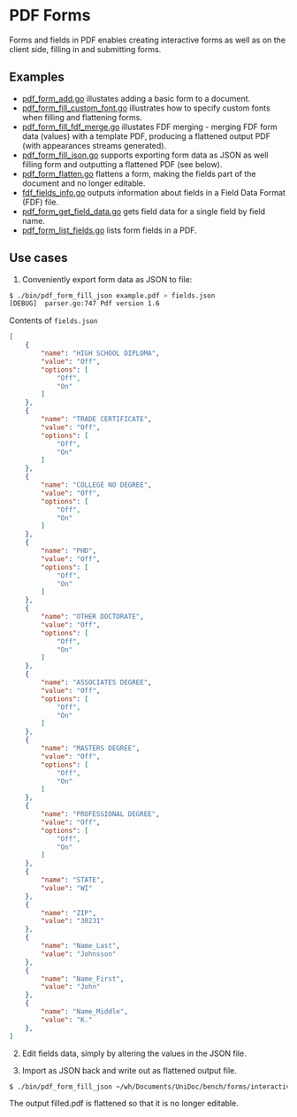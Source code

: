 # PDF Forms

Forms and fields in PDF enables creating interactive forms as well as on the client side, filling in and submitting
forms.

## Examples

- [pdf_form_add.go](pdf_form_add.go) illustates adding a basic form to a document.
- [pdf_form_fill_custom_font.go](pdf_form_fill_custom_font.go) illustrates how to specify custom fonts when filling and flattening forms.
- [pdf_form_fill_fdf_merge.go](pdf_form_fill_fdf_merge.go) illustates FDF merging - merging FDF form data (values) with a template PDF, producing a flattened output PDF (with appearances streams generated).
- [pdf_form_fill_json.go](pdf_form_fill_json.go) supports exporting form data as JSON as well filling form and outputting a flattened PDF (see below).
- [pdf_form_flatten.go](pdf_form_flatten.go) flattens a form, making the fields part of the document and no longer editable.
- [fdf_fields_info.go](fdf_fields_info.go) outputs information about fields in a Field Data Format (FDF) file.
- [pdf_form_get_field_data.go](pdf_form_get_field_data.go) gets field data for a single field by field name.
- [pdf_form_list_fields.go](pdf_form_list_fields.go) lists form fields in a PDF.

## Use cases

1. Conveniently export form data as JSON to file:
```bash
$ ./bin/pdf_form_fill_json example.pdf > fields.json
[DEBUG]  parser.go:747 Pdf version 1.6
```
Contents of `fields.json`
```json
[
    {
        "name": "HIGH SCHOOL DIPLOMA",
        "value": "Off",
        "options": [
            "Off",
            "On"
        ]
    },
    {
        "name": "TRADE CERTIFICATE",
        "value": "Off",
        "options": [
            "Off",
            "On"
        ]
    },
    {
        "name": "COLLEGE NO DEGREE",
        "value": "Off",
        "options": [
            "Off",
            "On"
        ]
    },
    {
        "name": "PHD",
        "value": "Off",
        "options": [
            "Off",
            "On"
        ]
    },
    {
        "name": "OTHER DOCTORATE",
        "value": "Off",
        "options": [
            "Off",
            "On"
        ]
    },
    {
        "name": "ASSOCIATES DEGREE",
        "value": "Off",
        "options": [
            "Off",
            "On"
        ]
    },
    {
        "name": "MASTERS DEGREE",
        "value": "Off",
        "options": [
            "Off",
            "On"
        ]
    },
    {
        "name": "PROFESSIONAL DEGREE",
        "value": "Off",
        "options": [
            "Off",
            "On"
        ]
    },
    {
        "name": "STATE",
        "value": "WI"
    },
    {
        "name": "ZIP",
        "value": "30231"
    },
    {
        "name": "Name_Last",
        "value": "Johnsson"
    },
    {
        "name": "Name_First",
        "value": "John"
    },
    {
        "name": "Name_Middle",
        "value": "K."
    },
]
```

2. Edit fields data, simply by altering the values in the JSON file.


3. Import as JSON back and write out as flattened output file.

```bash
$ ./bin/pdf_form_fill_json ~/wh/Documents/UniDoc/bench/forms/interactiveform_filled.pdf fdata.json filled.pdf
```

The output filled.pdf is flattened so that it is no longer editable.



